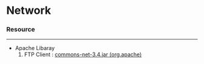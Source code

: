 # Network

<script type="text/javascript" src="../js/general.js"></script>

### Resource
---

* Apache Libaray
  1. FTP Client : [commons-net-3.4.jar (org.apache)](http://commons.apache.org/proper/commons-net/download_net.html)